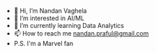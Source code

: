 - 👋 Hi, I’m Nandan Vaghela
- 👀 I’m interested in AI/ML
- 🌱 I’m currently learning Data Analytics
- 📫 How to reach me nandan.praful@gmail.com
- P.S. I'm a Marvel fan
<!---
NV2002/NV2002 is a ✨ special ✨ repository because its `README.md` (this file) appears on your GitHub profile.
You can click the Preview link to take a look at your changes.
--->
